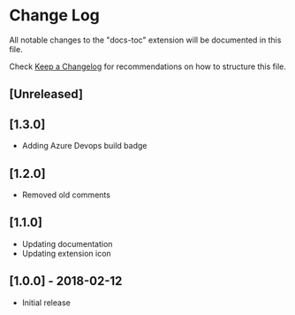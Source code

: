 # Change Log
All notable changes to the "docs-toc" extension will be documented in this file.

Check [Keep a Changelog](http://keepachangelog.com/) for recommendations on how to structure this file.

## [Unreleased]

## [1.3.0]

- Adding Azure Devops build badge

## [1.2.0]

- Removed old comments

## [1.1.0]

- Updating documentation
- Updating extension icon

## [1.0.0] - 2018-02-12

- Initial release